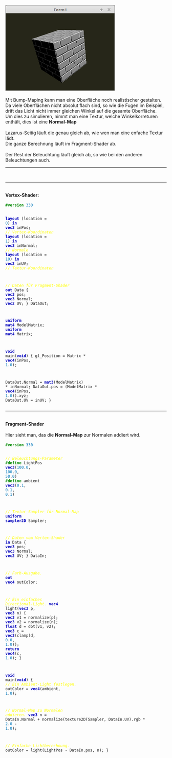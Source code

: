 <html>
<img src="image.png" alt="Selfhtml"><br><br>
Mit Bump-Maping kann man eine Oberfläche noch realistischer gestalten.<br>
Da viele Oberflächen nicht absolut flach sind, so wie die Fugen im Beispiel, drift das Licht nicht immer gleichen Winkel auf die gesamte Oberfläche.<br>
Um dies zu simulieren, nimmt man eine Textur, welche Winkelkorreturen enthält, dies ist eine <b>Normal-Map</b><br>
<br>
Lazarus-Seitig läuft die genau gleich ab, wie wen man eine enfache Textur lädt.<br>
Die ganze Berechnung läuft im Fragment-Shader ab.<br>
<br>
Der Rest der Beleuchtung läuft gleich ab, so wie bei den anderen Beleuchtungen auch.<br>
<hr><br>
<hr><br>
<b>Vertex-Shader:</b><br>
<pre><code><b><font color="#008800">#version</font></b> <font color="#0077BB">330</font>

<b><font color="0000BB">layout</font></b> (location =  <font color="#0077BB">0</font>) <b><font color="0000BB">in</font></b> <b><font color="0000BB">vec3</font></b> inPos;    <i><font color="#FFFF00">// Vertex-Koordinaten</font></i>
<b><font color="0000BB">layout</font></b> (location =  <font color="#0077BB">1</font>) <b><font color="0000BB">in</font></b> <b><font color="0000BB">vec3</font></b> inNormal; <i><font color="#FFFF00">// Normale</font></i>
<b><font color="0000BB">layout</font></b> (location = <font color="#0077BB">10</font>) <b><font color="0000BB">in</font></b> <b><font color="0000BB">vec2</font></b> inUV;     <i><font color="#FFFF00">// Textur-Koordinaten</font></i>

<i><font color="#FFFF00">// Daten für Fragment-Shader</font></i>
<b><font color="0000BB">out</font></b> Data {
  <b><font color="0000BB">vec3</font></b> pos;
  <b><font color="0000BB">vec3</font></b> Normal;
  <b><font color="0000BB">vec2</font></b> UV;
} DataOut;

<b><font color="0000BB">uniform</font></b> <b><font color="0000BB">mat4</font></b> ModelMatrix;
<b><font color="0000BB">uniform</font></b> <b><font color="0000BB">mat4</font></b> Matrix;

<b><font color="0000BB">void</font></b> main(<b><font color="0000BB">void</font></b>)
{
  gl_Position    = Matrix * <b><font color="0000BB">vec4</font></b>(inPos, <font color="#0077BB">1</font>.<font color="#0077BB">0</font>);

  DataOut.Normal = <b><font color="0000BB">mat3</font></b>(ModelMatrix) * inNormal;
  DataOut.pos    = (ModelMatrix * <b><font color="0000BB">vec4</font></b>(inPos, <font color="#0077BB">1</font>.<font color="#0077BB">0</font>)).xyz;
  DataOut.UV     = inUV;
}
</pre></code>
<hr><br>
<b>Fragment-Shader</b><br>
<br>
Hier sieht man, das die <b>Normal-Map</b> zur Normalen addiert wird.<br>
<pre><code><b><font color="#008800">#version</font></b> <font color="#0077BB">330</font>

<i><font color="#FFFF00">// Beleuchtungs-Parameter</font></i>
<b><font color="#008800">#define</font></b> LightPos <b><font color="0000BB">vec3</font></b>(<font color="#0077BB">100</font>.<font color="#0077BB">0</font>, <font color="#0077BB">100</font>.<font color="#0077BB">0</font>, <font color="#0077BB">50</font>.<font color="#0077BB">0</font>)
<b><font color="#008800">#define</font></b> ambient  <b><font color="0000BB">vec3</font></b>(<font color="#0077BB">0</font>.<font color="#0077BB">1</font>, <font color="#0077BB">0</font>.<font color="#0077BB">1</font>, <font color="#0077BB">0</font>.<font color="#0077BB">1</font>)

<i><font color="#FFFF00">// Textur-Sampler für Normal-Map</font></i>
<b><font color="0000BB">uniform</font></b> <b><font color="0000BB">sampler2D</font></b> Sampler;

<i><font color="#FFFF00">// Daten vom Vertex-Shader</font></i>
<b><font color="0000BB">in</font></b> Data {
  <b><font color="0000BB">vec3</font></b> pos;
  <b><font color="0000BB">vec3</font></b> Normal;
  <b><font color="0000BB">vec2</font></b> UV;
} DataIn;

<i><font color="#FFFF00">// Farb-Ausgabe.</font></i>
<b><font color="0000BB">out</font></b> <b><font color="0000BB">vec4</font></b> outColor;

<i><font color="#FFFF00">// Ein einfaches Directional-Light.</font></i>
<b><font color="0000BB">vec4</font></b> light(<b><font color="0000BB">vec3</font></b> p, <b><font color="0000BB">vec3</font></b> n) {
  <b><font color="0000BB">vec3</font></b> v1 = normalize(p);
  <b><font color="0000BB">vec3</font></b> v2 = normalize(n);
  <b><font color="0000BB">float</font></b> d = dot(v1, v2);
  <b><font color="0000BB">vec3</font></b> c  = <b><font color="0000BB">vec3</font></b>(clamp(d, <font color="#0077BB">0</font>.<font color="#0077BB">0</font>, <font color="#0077BB">1</font>.<font color="#0077BB">0</font>));
  <b><font color="0000BB">return</font></b> <b><font color="0000BB">vec4</font></b>(c, <font color="#0077BB">1</font>.<font color="#0077BB">0</font>);
}

<b><font color="0000BB">void</font></b> main(<b><font color="0000BB">void</font></b>)
{
  <i><font color="#FFFF00">// Ein Ambient-Light festlegen.</font></i>
  outColor = <b><font color="0000BB">vec4</font></b>(ambient, <font color="#0077BB">1</font>.<font color="#0077BB">0</font>);

  <i><font color="#FFFF00">// Normal-Map zu Normalen addieren.</font></i>
  <b><font color="0000BB">vec3</font></b> n   = DataIn.Normal + normalize(texture2D(Sampler, DataIn.UV).rgb * <font color="#0077BB">2</font>.<font color="#0077BB">0</font> - <font color="#0077BB">1</font>.<font color="#0077BB">0</font>);

  <i><font color="#FFFF00">// Einfache Lichtberechnung.</font></i>
  outColor = light(LightPos - DataIn.pos, n);
}
</pre></code>

</html>
